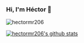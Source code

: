 ### Hi, I'm Héctor 🚀

![hectormr206](https://user-images.githubusercontent.com/45437401/98067273-d406ce00-1e1e-11eb-94d9-5540d43177ff.png)

[![hectormr206's github stats](https://github-readme-stats.vercel.app/api?username=hectormr206&show_icons=true&theme=react)](https://github.com/anuraghazra/github-readme-stats)
